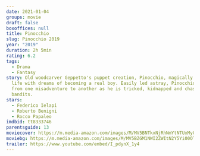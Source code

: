 ```yaml
---
date: 2021-01-04
groups: movie
draft: false
boxoffices: null
title: Pinocchio
slug: Pinocchio 2019
year: "2019"
duration: 2h 5min
rating: 6.2
tags:
  - Drama
  - Fantasy
story: Old woodcarver Geppetto's puppet creation, Pinocchio, magically comes to
  life with dreams of becoming a real boy. Easily led astray, Pinocchio tumbles
  from one misadventure to another as he is tricked, kidnapped and chased by
  bandits.
stars:
  - Federico Ielapi
  - Roberto Benigni
  - Rocco Papaleo
imdbid: tt8333746
parentsguide: 13
moviecover: https://m.media-amazon.com/images/M/MV5BNTkxNjRhNmYtNTUxMy00ZGRjLWJhMWYtZDExZjA3ZWEwY2M3XkEyXkFqcGdeQXVyODc0OTEyNDU@._V1_FMjpg_UX729_.jpg
moviebg: https://m.media-amazon.com/images/M/MV5BZGM1NWI2ZWItN2Y5Yi00OTFkLTg1MjUtNjk5NjFlNWEzYTYzXkEyXkFqcGdeQXVyMzIwNDY4NDI@._V1_FMjpg_UX993_.jpg
trailer: https://www.youtube.com/embed/I_pdynX_1y4
---
```

